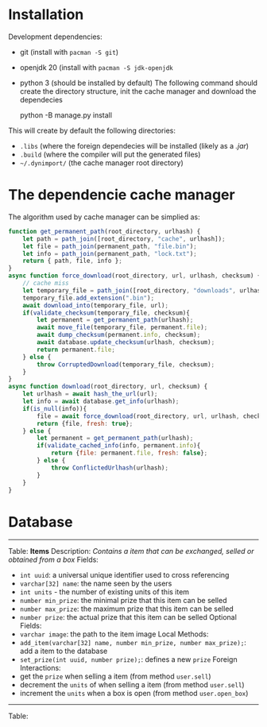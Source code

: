 # Installation
Development dependencies:
- git (install with `pacman -S git`)
- openjdk 20 (install with `pacman -S jdk-openjdk`
- python 3 (should be installed by default)
The following command should create the directory structure, init the cache manager and
download the dependecies

	python -B manage.py install

This will create by default the following directories:
- `.libs` (where the foreign dependecies will be installed (likely as a *.jar*)
- `.build` (where the compiler will put the generated files)
- `~/.dynimport/` (the cache manager root directory)

# The dependencie cache manager
The algorithm used by cache manager can be simplied as:
```js
function get_permanent_path(root_directory, urlhash) {
	let path = path_join([root_directory, "cache", urlhash]);
	let file = path_join(permanent_path, "file.bin");
	let info = path_join(permanent_path, "lock.txt");
	return { path, file, info };
}
async function force_download(root_directory, url, urlhash, checksum) {
	// cache miss
	let temporary_file = path_join([root_directory, "downloads", urlhash]);
	temporary_file.add_extension(".bin");
	await download_into(temporary_file, url);
	if(validate_checksum(temporary_file, checksum){
		let permanent = get_permanent_path(urlhash);
		await move_file(temporary_file, permanent.file);
		await dump_checksum(permanent.info, checksum);
		await database.update_checksum(urlhash, checksum);
		return permanent.file;
	} else {
		throw CorruptedDownload(temporary_file, checksum);
	}
}
async function download(root_directory, url, checksum) {
	let urlhash = await hash_the_url(url);
	let info = await database.get_info(urlhash);
	if(is_null(info)){
		file = await force_download(root_directory, url, urlhash, checksum); 
		return {file, fresh: true};
	} else {
		let permanent = get_permanent_path(urlhash);
		if(validate_cached_info(info, permanent.info){
			return {file: permanent.file, fresh: false};
		} else {
			throw ConflictedUrlhash(urlhash);
		}
	}
}
```
 
# Database
-------------------------------------------------------------------------------
Table: **Items**
Description: *Contains a item that can be exchanged, selled or obtained from a box*
Fields:
- `int uuid`: a universal unique identifier used to cross referencing
- `varchar[32] name`: the name seen by the users
- `int units` - the number of existing units of this item
- `number min_prize`: the minimal prize that this item can be selled
- `number max_prize`: the maximum prize that this item can be selled
- `number prize`: the actual prize that this item can be selled
Optional Fields:
- `varchar image`: the path to the item image
Local Methods:
- `add_item(varchar[32] name, number min_prize, number max_prize);`: add a item to the database
- `set_prize(int uuid, number prize);`: defines a new `prize`
Foreign Interactions:
- get the `prize` when selling a item (from method `user.sell`)
- decrement the `units` of when selling a item (from method `user.sell`)
- increment the `units` when a box is open (from method `user.open_box`)
-------------------------------------------------------------------------------
Table:
